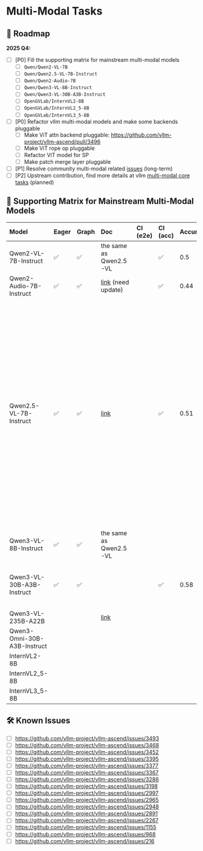 # Multi-Modal Tasks

## 📌 Roadmap

**2025 Q4:**

- [ ] [P0] Fill the supporting matrix for mainstream multi-modal models
  - [ ] `Qwen/Qwen2-VL-7B`
  - [ ] `Qwen/Qwen2.5-VL-7B-Instruct`
  - [ ] `Qwen/Qwen2-Audio-7B`
  - [ ] `Qwen/Qwen3-VL-8B-Instruct`
  - [ ] `Qwen/Qwen3-VL-30B-A3B-Instruct`
  - [ ] `OpenGVLab/InternVL2-8B`
  - [ ] `OpenGVLab/InternVL2_5-8B`
  - [ ] `OpenGVLab/InternVL3_5-8B`
- [ ] [P0] Refactor vllm multi-modal models and make some backends pluggable
  - [ ] Make ViT attn backend pluggable: https://github.com/vllm-project/vllm-ascend/pull/3496
  - [ ] Make ViT rope op pluggable
  - [ ] Refactor ViT model for SP
  - [ ] Make patch merge layer pluggable
- [ ] [P1] Resolve community multi-modal related [issues](https://github.com/vllm-project/vllm-ascend/issues?q=is%3Aissue%20state%3Aopen%20VL) (long-term)
- [ ] [P2] Upstream contribution, find more details at vllm [multi-modal core tasks](https://github.com/orgs/vllm-project/projects/8/views/4) (planned)

## 🚀 Supporting Matrix for Mainstream Multi-Modal Models

| Model | Eager | Graph | Doc | CI (e2e) | CI (acc) | Accuracy | Performance | Known Issues |
|:------|:------|:------|:----|:---------|:---------|:---------|:------------|:-------------|
| Qwen2-VL-7B-Instruct | ✅ | ✅ | the same as Qwen2.5-VL | | ✅ | 0.5 | |  https://github.com/vllm-project/vllm-ascend/issues/3395 |
| Qwen2-Audio-7B-Instruct | ✅ | ✅ | [link](https://vllm-ascend.readthedocs.io/en/latest/tutorials/single_npu_audio.html) (need update) | | ✅ | 0.44 | | |
| Qwen2.5-VL-7B-Instruct | ✅ | ✅ | [link](https://vllm-ascend.readthedocs.io/en/latest/tutorials/single_npu_multimodal.html) | | ✅ | 0.51 | |  https://github.com/vllm-project/vllm-ascend/issues/3493, https://github.com/vllm-project/vllm-ascend/issues/3452, https://github.com/vllm-project/vllm-ascend/issues/3198, https://github.com/vllm-project/vllm-ascend/issues/2997, https://github.com/vllm-project/vllm-ascend/issues/2965, https://github.com/vllm-project/vllm-ascend/issues/2948, https://github.com/vllm-project/vllm-ascend/issues/2891, https://github.com/vllm-project/vllm-ascend/issues/2267, https://github.com/vllm-project/vllm-ascend/issues/1155, https://github.com/vllm-project/vllm-ascend/issues/968 |
| Qwen3-VL-8B-Instruct | ✅ | ✅ | the same as Qwen2.5-VL | | | | |  https://github.com/vllm-project/vllm-ascend/issues/3367 |
| Qwen3-VL-30B-A3B-Instruct | ✅ | ✅ | | | ✅ | 0.58 | |  https://github.com/vllm-project/vllm-ascend/issues/3543, https://github.com/vllm-project/vllm-ascend/issues/3468 |
| Qwen3-VL-235B-A22B | | | [link](https://vllm-ascend.readthedocs.io/en/latest/tutorials/multi_node_qwen3vl.html) | | | | | |
| Qwen3-Omni-30B-A3B-Instruct | | | | | | | | |
| InternVL2-8B | | | | | | | | |
| InternVL2_5-8B | | | | | | | | |
| InternVL3_5-8B | | | | | | | | |

## 🛠️ Known Issues

- [ ] https://github.com/vllm-project/vllm-ascend/issues/3493
- [ ] https://github.com/vllm-project/vllm-ascend/issues/3468
- [ ] https://github.com/vllm-project/vllm-ascend/issues/3452
- [ ] https://github.com/vllm-project/vllm-ascend/issues/3395
- [ ] https://github.com/vllm-project/vllm-ascend/issues/3377
- [ ] https://github.com/vllm-project/vllm-ascend/issues/3367
- [ ] https://github.com/vllm-project/vllm-ascend/issues/3286
- [ ] https://github.com/vllm-project/vllm-ascend/issues/3198
- [ ] https://github.com/vllm-project/vllm-ascend/issues/2997
- [ ] https://github.com/vllm-project/vllm-ascend/issues/2965
- [ ] https://github.com/vllm-project/vllm-ascend/issues/2948
- [ ] https://github.com/vllm-project/vllm-ascend/issues/2891
- [ ] https://github.com/vllm-project/vllm-ascend/issues/2267
- [ ] https://github.com/vllm-project/vllm-ascend/issues/1155
- [ ] https://github.com/vllm-project/vllm-ascend/issues/968
- [ ] https://github.com/vllm-project/vllm-ascend/issues/216
